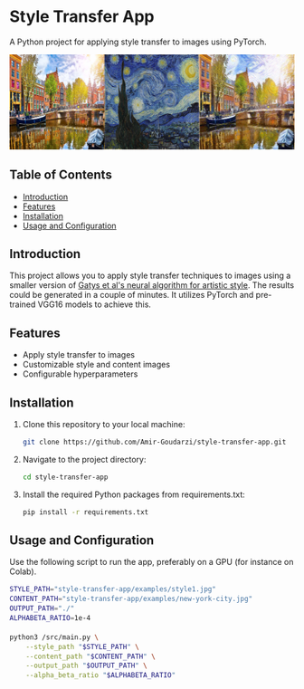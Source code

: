 # Style Transfer App

A Python project for applying style transfer to images using PyTorch.

![alt text](https://github.com/Amir-Goudarzi/style-transfer-app/blob/main/examples/Example.jpg?raw=true)

## Table of Contents

- [Introduction](#introduction)
- [Features](#features)
- [Installation](#installation)
- [Usage and Configuration](#Usage-and-Configuration)

## Introduction

This project allows you to apply style transfer techniques to images using a smaller version of [Gatys et al's neural algorithm for artistic style](https://arxiv.org/abs/1508.06576). The results could be generated in a couple of minutes. It utilizes PyTorch and pre-trained VGG16 models to achieve this.

## Features

- Apply style transfer to images
- Customizable style and content images
- Configurable hyperparameters

## Installation

1. Clone this repository to your local machine:
   ```bash
   git clone https://github.com/Amir-Goudarzi/style-transfer-app.git
2. Navigate to the project directory:
   ```bash
   cd style-transfer-app
3. Install the required Python packages from requirements.txt:
   ```bash
   pip install -r requirements.txt

## Usage and Configuration 

   Use the following script to run the app, preferably on a GPU (for instance on Colab).

   ```bash
   STYLE_PATH="style-transfer-app/examples/style1.jpg"
   CONTENT_PATH="style-transfer-app/examples/new-york-city.jpg"
   OUTPUT_PATH="./"
   ALPHABETA_RATIO=1e-4
   
   python3 /src/main.py \
       --style_path "$STYLE_PATH" \
       --content_path "$CONTENT_PATH" \
       --output_path "$OUTPUT_PATH" \
       --alpha_beta_ratio "$ALPHABETA_RATIO"


